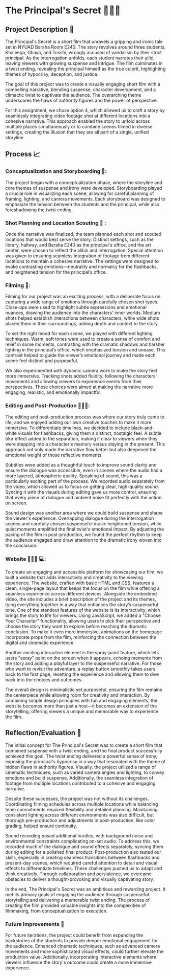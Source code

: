 
# The Principal's Secret 👨🏻‍🏫

## Project Description 🏫 

The Principal's Secret is a short film that unravels a gripping and ironic tale set in NYUAD Baraha Room E240. The story revolves around three students, Khaleeqa, Ghaya, and Tosshi, wrongly accused of vandalism by their strict principal. As the interrogation unfolds, each student narrates their alibi, leaving viewers with growing suspense and intrigue. The film culminates in a twist ending, revealing the principal himself as the true culprit, highlighting themes of hypocrisy, deception, and justice.  

The goal of this project was to create a visually engaging short film with a compelling narrative, blending suspense, character development, and a climactic twist to captivate the audience. The overarching theme underscores the flaws of authority figures and the power of perspective.

For this assignment, we chose option 4, which allowed us to craft a story by seamlessly integrating video footage shot at different locations into a cohesive narrative. This approach enabled the story to unfold across multiple places simultaneously or to combine scenes filmed in diverse settings, creating the illusion that they are all part of a single, unified storyline.

## Process 📈 

### Conceptualization and Storyboarding 📖:
The project began with a conceptualization phase, where the storyline and core themes of suspense and irony were developed. Storyboarding played a crucial role in visualizing each scene, allowing for careful planning of framing, lighting, and camera movements. Each storyboard was designed to emphasize the tension between the students and the principal, while also foreshadowing the twist ending.  

### Shot Planning and Location Scouting 💭 :
Once the narrative was finalized, the team planned each shot and scouted locations that would best serve the story. Distinct settings, such as the library, hallway, and Baraha E240 as the principal's office, and the art center, were chosen to reflect the alibis and interrogation. Special attention was given to ensuring seamless integration of footage from different locations to maintain a cohesive narrative. The settings were designed to evoke contrasting emotions—neutrality and normalcy for the flashbacks, and heightened tension for the principal’s office.  

### Filming 🎥:
Filming for our project was an exciting process, with a deliberate focus on capturing a wide range of emotions through carefully chosen shot types. Close-ups were used to highlight subtle expressions and emotional nuances, drawing the audience into the characters' inner worlds. Medium shots helped establish interactions between characters, while wide shots placed them in their surroundings, adding depth and context to the story.

To set the right mood for each scene, we played with different lighting techniques. Warm, soft tones were used to create a sense of comfort and relief in some moments, contrasting with the dramatic shadows and harsher lighting in the principal’s office, which emphasized tension and unease. This contrast helped to guide the viewer’s emotional journey and made each scene feel distinct and purposeful.

We also experimented with dynamic camera work to make the story feel more immersive. Tracking shots added fluidity, following the characters' movements and allowing viewers to experience events from their perspectives. These choices were aimed at making the narrative more engaging, realistic, and emotionally impactful.

### Editing and Post-Production 👩🏽‍💻:
The editing and post-production process was where our story truly came to life, and we enjoyed adding our own creative touches to make it more immersive. To differentiate timelines, we decided to include black-and-white visuals for flashbacks, giving them a distinct, nostalgic feel. A subtle blur effect added to the separation, making it clear to viewers when they were stepping into a character's memory versus staying in the present. This approach not only made the narrative flow better but also deepened the emotional weight of those reflective moments.

Subtitles were added as a thoughtful touch to improve sound clarity and ensure the dialogue was accessible, even in scenes where the audio had a more layered, atmospheric quality. Speaking of sound, this was a particularly exciting part of the process. We recorded audio separately from the video, which allowed us to focus on getting clear, high-quality sound. Syncing it with the visuals during editing gave us more control, ensuring that every piece of dialogue and ambient noise fit perfectly with the action on screen.

Sound design was another area where we could build suspense and shape the viewer's experience. Overlapping dialogue during the interrogation scenes and carefully chosen suspenseful music heightened tension, while quiet moments amplified the final twist's emotional impact. By adjusting the pacing of the film in post-production, we found the perfect rhythm to keep the audience engaged and draw attention to the dramatic irony woven into the conclusion.

### Website 👩🏽‍💻 💻:
To create an engaging and accessible platform for showcasing our film, we built a website that adds interactivity and creativity to the viewing experience. The website, crafted with basic HTML and CSS, features a clean, single-page layout that keeps the focus on the film while offering a seamless experience across different devices. Alongside the embedded video, the site includes a brief description of the project and its themes, tying everything together in a way that enhances the story’s suspenseful tone.
One of the standout features of the website is its interactivity, which brings the story to life for viewers. Using JavaScript, we added a "Choose Your Character" functionality, allowing users to pick their perspective and choose the story they want to explore before reaching the dramatic conclusion. To make it even more immersive, animations on the homepage incorporate props from the film, reinforcing the connection between the digital and cinematic experience.

Another exciting interactive element is the spray-paint feature, which lets users "spray" paint on the screen when it appears, echoing moments from the story and adding a playful layer to the suspenseful narrative. For those who want to revisit the adventure, a replay button smoothly takes users back to the first page, resetting the experience and allowing them to dive back into the choices and outcomes.

The overall design is minimalistic yet purposeful, ensuring the film remains the centerpiece while allowing room for creativity and interaction. By combining simple design principles with fun and engaging elements, the website becomes more than just a host—it becomes an extension of the storytelling, offering viewers a unique and memorable way to experience the film.

## Reflection/Evaluation 🧐

The initial concept for The Principal's Secret was to create a short film that combined suspense with a twist ending, and the final product successfully achieved this goal. The twist ending delivered a powerful sense of irony, exposing the principal's hypocrisy in a way that resonated with the theme of hidden flaws in authority figures. Visually, the project utilized a range of cinematic techniques, such as varied camera angles and lighting, to convey emotions and build suspense. Additionally, the seamless integration of footage from multiple locations contributed to a cohesive and engaging narrative.  

Despite these successes, the project was not without its challenges. Coordinating filming schedules across multiple locations while balancing team commitments required flexibility and detailed planning. Maintaining consistent lighting across different environments was also difficult, but thorough pre-production and adjustments in post-production, like color grading, helped ensure continuity.

Sound recording posed additional hurdles, with background noise and environmental constraints complicating on-set audio. To address this, we recorded much of the dialogue and sound effects separately, syncing them during editing for a polished final product. Post-production also tested our skills, especially in creating seamless transitions between flashbacks and present-day scenes, which required careful attention to detail and visual effects to differentiate timelines. These challenges pushed us to adapt and think creatively. Through collaboration and persistence, we overcame obstacles to deliver a thought-provoking and visually captivating story. 

In the end, The Principal's Secret was an ambitious and rewarding project. It met its primary goals of engaging the audience through suspenseful storytelling and delivering a memorable twist ending. The process of creating the film provided valuable insights into the complexities of filmmaking, from conceptualization to execution.

### Future Improvements 🔮 
For future iterations, the project could benefit from expanding the backstories of the students to provide deeper emotional engagement for the audience. Enhanced cinematic techniques, such as advanced camera movements and more sophisticated visual effects, could further elevate the production value. Additionally, incorporating interactive elements where viewers influence the story's outcome could create a more immersive experience.

